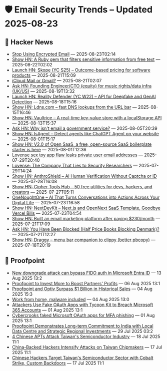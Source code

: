 # 🛡️ Email Security Trends – Updated 2025-08-23

## 📰 Hacker News
- [Stop Using Encrypted Email](https://securitycryptographywhatever.com/2025/08/22/stop-using-encrypted-email-with-william-woodruff/) — 2025-08-23T02:14
- [Show HN: A Ruby gem that filters sensitive information from free text](https://github.com/thoughtbot/top_secret) — 2025-08-22T02:02
- [Launch HN: Skope (YC S25) – Outcome-based pricing for software products](https://news.ycombinator.com/item?id=44973758) — 2025-08-21T15:09
- [iCloud Mail or Gmail?](https://news.ycombinator.com/item?id=44968389) — 2025-08-21T02:07
- [Ask HN: Founding Engineer/CTO (equity) for music rights/data infra (UK/US)](https://news.ycombinator.com/item?id=44951318) — 2025-08-19T13:32
- [Launch HN: Reality Defender (YC W22) – API for Deepfake and GenAI Detection](https://www.realitydefender.com/platform/api) — 2025-08-18T15:16
- [Show HN: Ldns.com – fast DNS lookups from the URL bar](https://ldns.com/) — 2025-08-15T16:46
- [Show HN: Vaultrice – A real-time key-value store with a localStorage API](https://www.vaultrice.com/) — 2025-08-13T15:37
- [Ask HN: Why isn't email a government service?](https://news.ycombinator.com/item?id=44803958) — 2025-08-05T20:39
- [Show HN: IsAgent – Detect agents like ChatGPT Agent on your website](https://www.isagent.dev/) — 2025-08-01T15:17
- [Show HN: V2.0 of Open SaaS, a free, open-source SaaS boilerplate starter is here](https://opensaas.sh) — 2025-08-01T12:36
- [Lovense sex toy app flaw leaks private user email addresses](https://www.bleepingcomputer.com/news/security/lovense-sex-toy-app-flaw-leaks-private-user-email-addresses/) — 2025-07-29T20:40
- [Lovense: The Company That Lies to Security Researchers](https://bobdahacker.com/blog/lovense-still-leaking-user-emails) — 2025-07-29T14:24
- [Show HN: AnthroShield – AI Human Verification Without Captcha or ID](https://anthroshield.com/demo-login) — 2025-07-28T16:08
- [Show HN: Cipher Tools Hub – 50 free utilities for devs, hackers, and creators](https://ciphertoolshub.com) — 2025-07-27T05:11
- [OneNoughtOne – AI That Turns Conversations into Actions Across Your Digital Life](https://news.ycombinator.com/item?id=44661394) — 2025-07-23T16:58
- [Show HN: NextDevKit – Next.js and OpenNext SaaS Template, Goodbye Vercel Bills](https://nextdevkit.com) — 2025-07-23T04:54
- [Show HN: Built an email marketing platform after paying $230/month](https://www.fertit.com) — 2025-07-21T17:09
- [Ask HN: You Have Been Blocked (Half Price Books Blocking Denmark)?](https://news.ycombinator.com/item?id=44634336) — 2025-07-21T12:27
- [Show HN: Draggy – menu bar companion to clippy (better pbcopy)](https://github.com/neilberkman/clippy/blob/main/README.md) — 2025-07-18T20:19

## 📰 Proofpoint
- [New downgrade attack can bypass FIDO auth in Microsoft Entra ID](https://www.proofpoint.com/us/newsroom/news/new-downgrade-attack-can-bypass-fido-auth-microsoft-entra-id) — 13 Aug 2025 13:2
- [Proofpoint to Invest More to Boost Partners' Profits](https://www.proofpoint.com/us/newsroom/news/proofpoint-invest-more-boost-partners-profits) — 06 Aug 2025 13:1
- [Proofpoint and Optiv Surpass $1 Billion in Historical Sales](https://www.proofpoint.com/us/newsroom/press-releases/proofpoint-and-optiv-surpass-1-billion-historical-sales) — 04 Aug 2025 15:3
- [Work from home, malware included](https://www.proofpoint.com/us/newsroom/news/work-home-malware-included) — 04 Aug 2025 13:0
- [Attackers Use Fake OAuth Apps with Tycoon Kit to Breach Microsoft 365 Accounts](https://www.proofpoint.com/us/newsroom/news/attackers-use-fake-oauth-apps-tycoon-kit-breach-microsoft-365-accounts) — 01 Aug 2025 13:1
- [Cybercrooks faked Microsoft OAuth apps for MFA phishing](https://www.proofpoint.com/us/newsroom/news/cybercrooks-faked-microsoft-oauth-apps-mfa-phishing) — 01 Aug 2025 13:1
- [Proofpoint Demonstrates Long-term Commitment to India with Local Data Centre and Strategic Regional Investments](https://www.proofpoint.com/us/newsroom/press-releases/proofpoint-demonstrates-long-term-commitment-india-local-data-centre) — 29 Jul 2025 03:2
- [4 Chinese APTs Attack Taiwan's Semiconductor Industry](https://www.proofpoint.com/us/newsroom/news/4-chinese-apts-attack-taiwans-semiconductor-industry) — 18 Jul 2025 11:1
- [China-Backed Hackers Intensify Attacks on Taiwan Chipmakers](https://www.proofpoint.com/us/newsroom/news/china-backed-hackers-intensify-attacks-taiwan-chipmakers) — 17 Jul 2025 11:1
- [Chinese Hackers Target Taiwan's Semiconductor Sector with Cobalt Strike, Custom Backdoors](https://www.proofpoint.com/us/newsroom/news/chinese-hackers-target-taiwans-semiconductor-sector-cobalt-strike-custom-backdoors) — 17 Jul 2025 11:1

